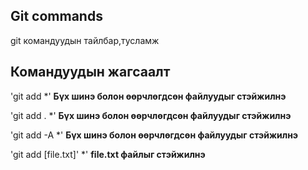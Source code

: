 ## Git commands
git командуудын тайлбар,тусламж 


## Командуудын жагсаалт
'git add *' **Бүх шинэ болон өөрчлөгдсөн файлуудыг стэйжилнэ**

'git add . *' **Бүх шинэ болон өөрчлөгдсөн файлуудыг стэйжилнэ**

'git add -A *' **Бүх шинэ болон өөрчлөгдсөн файлуудыг стэйжилнэ**

'git add [file.txt]' *' **file.txt файлыг стэйжилнэ**

